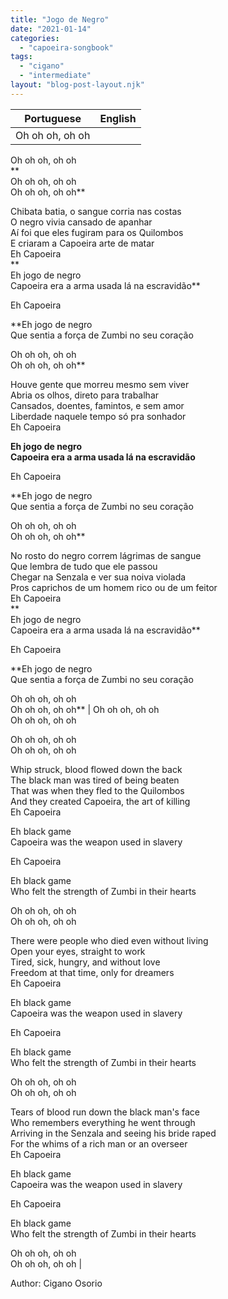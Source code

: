 ```yaml
---
title: "Jogo de Negro"
date: "2021-01-14"
categories: 
  - "capoeira-songbook"
tags: 
  - "cigano"
  - "intermediate"
layout: "blog-post-layout.njk"
---
```


| Portuguese | English |
| --- | --- |
| Oh oh oh, oh oh  
Oh oh oh, oh oh  
**  
Oh oh oh, oh oh  
Oh oh oh, oh oh**  
  
Chibata batia, o sangue corria nas costas  
O negro vivia cansado de apanhar  
Aí foi que eles fugiram para os Quilombos  
E criaram a Capoeira arte de matar  
Eh Capoeira  
**  
Eh jogo de negro  
Capoeira era a arma usada lá na escravidão**  
  
Eh Capoeira  
  
**Eh jogo de negro  
Que sentia a força de Zumbi no seu coração  
  
Oh oh oh, oh oh  
Oh oh oh, oh oh**  
  
Houve gente que morreu mesmo sem viver  
Abria os olhos, direto para trabalhar  
Cansados, doentes, famintos, e sem amor  
Liberdade naquele tempo só pra sonhador  
Eh Capoeira  
  
**Eh jogo de negro  
Capoeira era a arma usada lá na escravidão**  
  
Eh Capoeira  
  
**Eh jogo de negro  
Que sentia a força de Zumbi no seu coração  
  
Oh oh oh, oh oh  
Oh oh oh, oh oh**  
  
No rosto do negro correm lágrimas de sangue  
Que lembra de tudo que ele passou  
Chegar na Senzala e ver sua noiva violada  
Pros caprichos de um homem rico ou de um feitor  
Eh Capoeira  
**  
Eh jogo de negro  
Capoeira era a arma usada lá na escravidão**  
  
Eh Capoeira  
  
**Eh jogo de negro  
Que sentia a força de Zumbi no seu coração  
  
Oh oh oh, oh oh  
Oh oh oh, oh oh** | Oh oh oh, oh oh  
Oh oh oh, oh oh  
  
Oh oh oh, oh oh  
Oh oh oh, oh oh  
  
Whip struck, blood flowed down the back  
The black man was tired of being beaten  
That was when they fled to the Quilombos  
And they created Capoeira, the art of killing  
Eh Capoeira  
  
Eh black game  
Capoeira was the weapon used in slavery  
  
Eh Capoeira  
  
Eh black game  
Who felt the strength of Zumbi in their hearts  
  
Oh oh oh, oh oh  
Oh oh oh, oh oh  
  
There were people who died even without living  
Open your eyes, straight to work  
Tired, sick, hungry, and without love  
Freedom at that time, only for dreamers  
Eh Capoeira  
  
Eh black game  
Capoeira was the weapon used in slavery  
  
Eh Capoeira  
  
Eh black game  
Who felt the strength of Zumbi in their hearts  
  
Oh oh oh, oh oh  
Oh oh oh, oh oh  
  
Tears of blood run down the black man's face  
Who remembers everything he went through  
Arriving in the Senzala and seeing his bride raped  
For the whims of a rich man or an overseer  
Eh Capoeira  
  
Eh black game  
Capoeira was the weapon used in slavery  
  
Eh Capoeira  
  
Eh black game  
Who felt the strength of Zumbi in their hearts  
  
Oh oh oh, oh oh  
Oh oh oh, oh oh |

<figcaption>

Author: Cigano Osorio

</figcaption>
